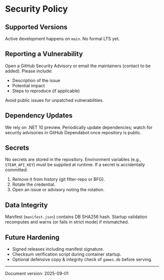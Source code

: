 # Security Policy

## Supported Versions
Active development happens on `main`. No formal LTS yet.

## Reporting a Vulnerability
Open a GitHub Security Advisory or email the maintainers (contact to be added). Please include:
- Description of the issue
- Potential impact
- Steps to reproduce (if applicable)

Avoid public issues for unpatched vulnerabilities.

## Dependency Updates
We rely on .NET 10 preview. Periodically update dependencies; watch for security advisories in GitHub Dependabot once repository is public.

## Secrets
No secrets are stored in the repository. Environment variables (e.g., `STEAM_API_KEY`) must be supplied at runtime. If a secret is accidentally committed:
1. Remove it from history (git filter-repo or BFG).
2. Rotate the credential.
3. Open an issue or advisory noting the rotation.

## Data Integrity
Manifest (`manifest.json`) contains DB SHA256 hash. Startup validation recomputes and warns (or fails in strict mode) if mismatched.

## Future Hardening
- Signed releases including manifest signature.
- Checksum verification script during container startup.
- Optional defensive copy & integrity check of `games.db` before serving.

---
Document version: 2025-09-01
